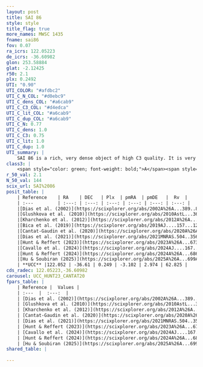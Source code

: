 ```yaml
---
layout: post
title: SAI 86
style: style
title_flag: true
more_names: MWSC 1435
fname: sai86
fov: 0.07
ra_icrs: 122.05223
de_icrs: -36.60982
glon: 253.58884
glat: -2.12425
r50: 2.1
plx: 0.2492
UTI: "0.90"
UTI_COLOR: "#afdbc2"
UTI_C_N_COL: "#d0ebc9"
UTI_C_dens_COL: "#a6cab9"
UTI_C_C3_COL: "#d4edca"
UTI_C_lit_COL: "#a6cab9"
UTI_C_dup_COL: "#a6cab9"
UTI_C_N: 0.77
UTI_C_dens: 1.0
UTI_C_C3: 0.75
UTI_C_lit: 1.0
UTI_C_dup: 1.0
UTI_summary: |
    SAI 86 is a rich, very dense object of high C3 quality. It is very well-studied in the literature.
class3: |
    <span style="color: green; font-weight: bold;">A</span><span style="color: #FFC300; font-weight: bold;">B</span>
r_50_val: 2.1
N_50_val: 144
scix_url: SAI%2086
posit_table: |
    | Reference    | RA    | DEC   | Plx  | pmRA  | pmDE   |  Rv  |
    | :---         | :---: | :---: | :---: | :---: | :---: | :---: |
    |[Dias et al. (2002)](https://scixplorer.org/abs/2002A%26A...389..871D) | 122.062 | -36.609 | -- | -1.24 | 1.43 | -- |
    |[Glushkova et al. (2010)](https://scixplorer.org/abs/2010AstL...36...75G) | 122.062 | -36.609 | -- | -- | -- | -- |
    |[Kharchenko et al. (2012)](https://scixplorer.org/abs/2012A%26A...543A.156K) | 122.062 | -36.59 | -- | -3.74 | 0.42 | -- |
    |[Bica et al. (2019)](https://scixplorer.org/abs/2019AJ....157...12B) | 122.058 | -36.608 | -- | -- | -- | -- |
    |[Cantat-Gaudin et al. (2020)](https://scixplorer.org/abs/2020A%26A...640A...1C) | 122.055 | -36.606 | 0.219 | -3.111 | 2.931 | -- |
    |[Dias et al. (2021)](https://scixplorer.org/abs/2021MNRAS.504..356D) | 122.053 | -36.609 | 0.211 | -3.124 | 2.949 | -- |
    |[Hunt & Reffert (2023)](https://scixplorer.org/abs/2023A%26A...673A.114H) | 122.051 | -36.609 | 0.249 | -3.084 | 2.984 | 60.985 |
    |[Cavallo et al. (2024)](https://scixplorer.org/abs/2024AJ....167...12C) | 122.061 | -36.622 | 0.249 | -- | -- | -- |
    |[Hunt & Reffert (2024)](https://scixplorer.org/abs/2024A%26A...686A..42H) | 122.051 | -36.609 | 0.249 | -3.084 | 2.984 | 60.985 |
    |[Hu & Soubiran (2025)](https://scixplorer.org/abs/2025A%26A...699A.246H) | 122.061 | -36.622 | -- | -- | -- | -- |
    | **UCC** |122.052 | -36.61 | 0.249 | -3.102 | 2.974 | 62.825 | 
cds_radec: 122.05223,-36.60982
carousel: UCC_HUNT23_CANTAT20
fpars_table: |
    | Reference |  Values |
    | :---  |  :---:  |
    | [Dias et al. (2002)](https://scixplorer.org/abs/2002A%26A...389..871D) | `E(B-V)=0.69, Dist=3030.0, Age=8.6` |
    | [Glushkova et al. (2010)](https://scixplorer.org/abs/2010AstL...36...75G) | `E(B-V)=0.69, Dm=12.41, Age=8.6` |
    | [Kharchenko et al. (2012)](https://scixplorer.org/abs/2012A%26A...543A.156K) | `e_bv=0.708, distance=3022, log_age=8.65` |
    | [Cantat-Gaudin et al. (2020)](https://scixplorer.org/abs/2020A%26A...640A...1C) | `AVNN=1.72, DMNN=12.8, AgeNN=8.75` |
    | [Dias et al. (2021)](https://scixplorer.org/abs/2021MNRAS.504..356D) | `Av=1.987, Dist=3281, logage=8.846, [Fe/H]=-0.113` |
    | [Hunt & Reffert (2023)](https://scixplorer.org/abs/2023A%26A...673A.114H) | `AV50=1.807, diffAV50=1.568, MOD50=12.797, logAge50=8.549` |
    | [Cavallo et al. (2024)](https://scixplorer.org/abs/2024AJ....167...12C) | `AV50=1.72, dMod50=12.33, logAge50=9.01, [Fe/H]50=-0.03` |
    | [Hunt & Reffert (2024)](https://scixplorer.org/abs/2024A%26A...686A..42H) | `MassJ=886.755` |
    | [Hu & Soubiran (2025)](https://scixplorer.org/abs/2025A%26A...699A.246H) | `MA22=-0.24, MA23f=-0.36, MA23g=-0.15, MZ23=-0.43, MK24=-0.26, MF24=-0.29` |
shared_table: |
    
---
```

